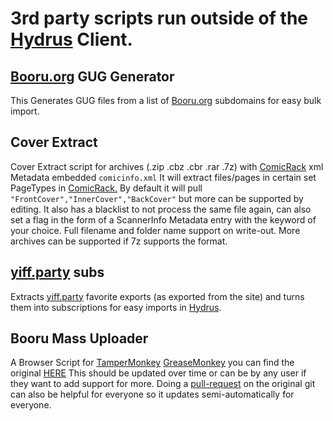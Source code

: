 # 3rd party scripts run outside of the [Hydrus](https://github.com/hydrusnetwork/hydrus/) Client.

## [Booru.org](https://booru.org/top) GUG Generator
This Generates GUG files from a list of [Booru.org](https://booru.org/top) subdomains for easy bulk import.

## Cover Extract
Cover Extract script for archives (.zip .cbz .cbr .rar .7z) with [ComicRack](http://comicrack.cyolito.com/) xml Metadata embedded `comicinfo.xml`
It will extract files/pages in certain set PageTypes in [ComicRack.](http://comicrack.cyolito.com/) 
By default it will pull `"FrontCover","InnerCover","BackCover"` but more can be supported by editing.
It also has a blacklist to not process the same file again, can also set a flag in the form of a ScannerInfo Metadata entry with the keyword of your choice.
Full filename and folder name support on write-out.
More archives can be supported if 7z supports the format.

## [yiff.party](https://yiff.party/) subs
Extracts [yiff.party](https://yiff.party/) favorite exports (as exported from the site) and turns them into subscriptions for easy imports in [Hydrus](https://github.com/hydrusnetwork/hydrus/).

## Booru Mass Uploader
A Browser Script for [TamperMonkey](https://tampermonkey.net/) [GreaseMonkey](https://www.greasespot.net/) you can find the original [HERE](https://github.com/Seedmanc/Booru-mass-uploader)
This should be updated over time or can be by any user if they want to add support for more.
Doing a [pull-request](https://github.com/Seedmanc/Booru-mass-uploader/pulls) on the original git can also be helpful for everyone so it updates semi-automatically for everyone.